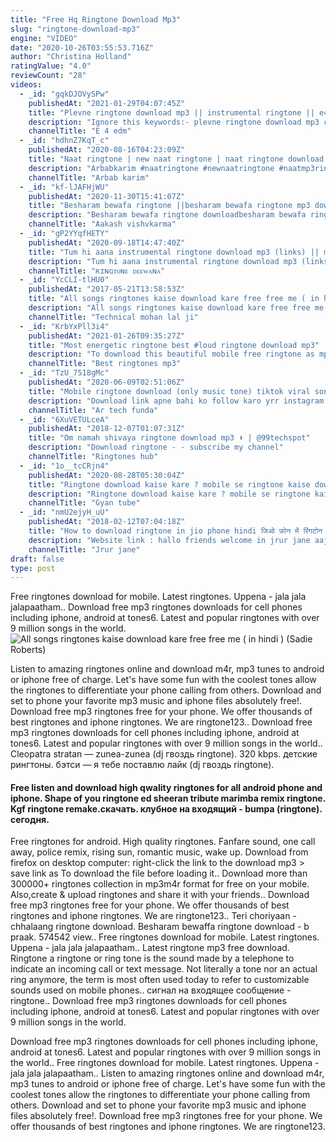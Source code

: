 ```yaml
---
title: "Free Hq Ringtone Download Mp3"
slug: "ringtone-download-mp3"
engine: "VIDEO"
date: "2020-10-26T03:55:53.716Z"
author: "Christina Holland"
ratingValue: "4.0"
reviewCount: "28"
videos:
  - _id: "gqkDJOVySPw"
    publishedAt: "2021-01-29T04:07:45Z"
    title: "Plevne ringtone download mp3 || instrumental ringtone || e4 edm"
    description: "Ignore this keywords:- plevne ringtone download mp3 cvrtoon plevne ringtone, cvrtoon plevne ringtone download, cvrtoon plevne ringtone mp3 download,"
    channelTitle: "E 4 edm"
  - _id: "hdhnZ7KqT_c"
    publishedAt: "2020-08-16T04:23:09Z"
    title: "Naat ringtone | new naat ringtone | naat ringtone download | naat mp3 ringtone | naat ringtone |"
    description: "Arbabkarim #naatringtone #newnaatringtone #naatmp3ringtone #naatringtonedownload #naatringtonemp3 #arbabkarim #naatringtone"
    channelTitle: "Arbab karim"
  - _id: "kf-lJAFHjWU"
    publishedAt: "2020-11-30T15:41:07Z"
    title: "Besharam bewafa ringtone ||besharam bewafa ringtone mp3 download||besharam bewafa ringtone download"
    description: "Besharam bewafa ringtone downloadbesharam bewafa ringtone downloadbesharam bewafa ringtone downloadbesharam bewafa ringtone"
    channelTitle: "Aakash vishvkarma"
  - _id: "gP2YYqfHETY"
    publishedAt: "2020-09-18T14:47:40Z"
    title: "Tum hi aana instrumental ringtone download mp3 (links) || marjaavaan sad bollywood ringtone"
    description: "Tum hi aana instrumental ringtone download mp3 (links) || marjaavaan sad bollywood ringtone how to download ringtone"
    channelTitle: "ʀɪɴɢᴛᴏɴᴇ ᴅᴇᴇᴡᴀɴᴀ"
  - _id: "YcCLI-tlHU0"
    publishedAt: "2017-05-21T13:58:53Z"
    title: "All songs ringtones kaise download kare free free me ( in hindi )"
    description: "All songs ringtones kaise download kare free free me. My second channel - app"
    channelTitle: "Technical mohan lal ji"
  - _id: "KrbYxPll3i4"
    publishedAt: "2021-01-26T09:35:27Z"
    title: "Most energetic ringtone best #loud ringtone download mp3"
    description: "To download this beautiful mobile free ringtone as mp3 here: don&#39;t forget to like &amp; share"
    channelTitle: "Best ringtones mp3"
  - _id: "TzU_7518gMc"
    publishedAt: "2020-06-09T02:51:06Z"
    title: "Mobile ringtone download (only music tone) tiktok viral song 2020 |download link ⤵"
    description: "Download link apne bahi ko follow karo yrr instagram main jaldi . #sadringtone"
    channelTitle: "Ar tech funda"
  - _id: "6XuVETULceA"
    publishedAt: "2018-12-07T01:07:31Z"
    title: "Om namah shivaya ringtone download mp3 ⬇️ | @99techspot"
    description: "Download ringtone - - subscribe my channel"
    channelTitle: "Ringtones hub"
  - _id: "1o__tcCRjn4"
    publishedAt: "2020-08-28T05:30:04Z"
    title: "Ringtone download kaise kare ? mobile se ringtone kaise download karen"
    description: "Ringtone download kaise kare ? mobile se ringtone kaise download karen | latest ringtone kaise download karen | song ki ringtone kaise download kare | new"
    channelTitle: "Gyan tube"
  - _id: "nmU2ejyH_uU"
    publishedAt: "2018-02-12T07:04:18Z"
    title: "How to download ringtone in jio phone hindi जिओ फ़ोन में रिंगटोन कैसे डाउनलोड करे"
    description: "Website link : hallo friends welcome in jrur jane aaj ke is video me mai aap ko ye batunga ki aap kaise jio ke phone me koi bhi ringtone"
    channelTitle: "Jrur jane"
draft: false
type: post
---
```


Free ringtones download for mobile. Latest ringtones. Uppena - jala jala jalapaatham.. Download free mp3 ringtones downloads for cell phones including iphone, android at tones6. Latest and popular ringtones with over 9 million songs in the world.
![All songs ringtones kaise download kare free free me ( in hindi ) (Sadie Roberts)](https://i.ytimg.com/vi/YcCLI-tlHU0/hqdefault.jpg "All songs ringtones kaise download kare free free me ( in hindi ) (Isabella Green)")

Listen to amazing ringtones online and download m4r, mp3 tunes to android or iphone free of charge. Let&#39;s have some fun with the coolest tones allow the ringtones to differentiate your phone calling from others. Download and set to phone your favorite mp3 music and iphone files absolutely free!. Download free mp3 ringtones free for your phone. We offer thousands of best ringtones and iphone ringtones. We are ringtone123.. Download free mp3 ringtones downloads for cell phones including iphone, android at tones6. Latest and popular ringtones with over 9 million songs in the world.. Cleopatra stratan — zunea-zunea (dj гвоздь ringtone). 320 kbps. детские рингтоны. бэтси — я тебе поставлю лайк (dj гвоздь ringtone).
<!--inArticleAds-->

<!--galleryOne-->

#### Free listen and download high qwality ringtones for all android phone and iphone. Shape of you ringtone ed sheeran tribute marimba remix ringtone. Kgf ringtone remake.скачать. клубное на входящий - bumpa (ringtone). сегодня.
<!--inArticleAds-->

<!--galleryTwo-->

Free ringtones for android. High quality ringtones. Fanfare sound, one call away, police remix, rising sun, romantic music, wake up. Download from firefox on desktop computer: right-click the link to the download mp3 &gt; save link as To download the file before loading it.. Download more than 300000+ ringtones collection in mp3m4r format for free on your mobile. Also,create &amp; upload ringtones and share it with your friends.. Download free mp3 ringtones free for your phone. We offer thousands of best ringtones and iphone ringtones. We are ringtone123.. Teri choriyaan - chhalaang ringtone download. Besharam bewaffa ringtone download - b praak. 574542 view.. Free ringtones download for mobile. Latest ringtones. Uppena - jala jala jalapaatham.. Latest ringtone mp3 free download. Ringtone a ringtone or ring tone is the sound made by a telephone to indicate an incoming call or text message. Not literally a tone nor an actual ring anymore, the term is most often used today to refer to customizable sounds used on mobile phones.. сигнал на входящее сообщение - ringtone.. Download free mp3 ringtones downloads for cell phones including iphone, android at tones6. Latest and popular ringtones with over 9 million songs in the world.
<!--galleryThree-->

Download free mp3 ringtones downloads for cell phones including iphone, android at tones6. Latest and popular ringtones with over 9 million songs in the world.. Free ringtones download for mobile. Latest ringtones. Uppena - jala jala jalapaatham.. Listen to amazing ringtones online and download m4r, mp3 tunes to android or iphone free of charge. Let&#39;s have some fun with the coolest tones allow the ringtones to differentiate your phone calling from others. Download and set to phone your favorite mp3 music and iphone files absolutely free!. Download free mp3 ringtones free for your phone. We offer thousands of best ringtones and iphone ringtones. We are ringtone123.